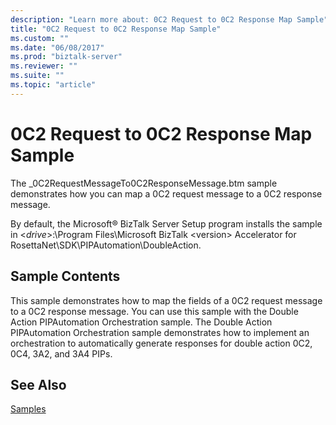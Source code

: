 ```yaml
---
description: "Learn more about: 0C2 Request to 0C2 Response Map Sample"
title: "0C2 Request to 0C2 Response Map Sample"
ms.custom: ""
ms.date: "06/08/2017"
ms.prod: "biztalk-server"
ms.reviewer: ""
ms.suite: ""
ms.topic: "article"
---
```

# 0C2 Request to 0C2 Response Map Sample
The _0C2RequestMessageTo0C2ResponseMessage.btm sample demonstrates how you can map a 0C2 request message to a 0C2 response message.  
  
 By default, the Microsoft® BizTalk Server Setup program installs the sample in \<*drive*\>:\Program Files\Microsoft BizTalk \<version\> Accelerator for RosettaNet\SDK\PIPAutomation\DoubleAction.  
  
## Sample Contents  
 This sample demonstrates how to map the fields of a 0C2 request message to a 0C2 response message. You can use this sample with the Double Action PIPAutomation Orchestration sample. The Double Action PIPAutomation Orchestration sample demonstrates how to implement an orchestration to automatically generate responses for double action 0C2, 0C4, 3A2, and 3A4 PIPs.  
  
## See Also  
 [Samples](../../adapters-and-accelerators/accelerator-rosettanet/samples3.md)
